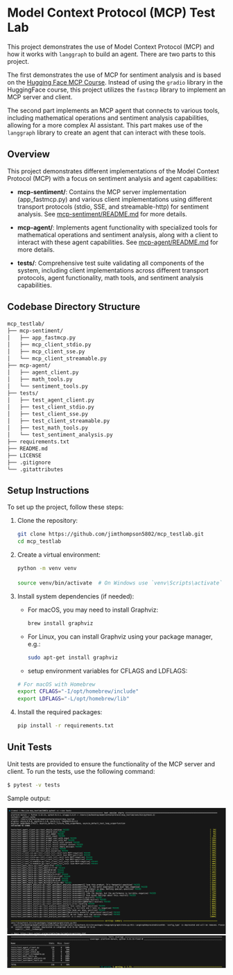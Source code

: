 # Model Context Protocol (MCP) Test Lab

This project demonstrates the use of Model Context Protocol (MCP) and how it works with `langgraph` to build an agent.  There are two parts to this project.   

The first demonstrates the use of MCP for sentiment analysis and is based on the [Hugging Face MCP Course](https://huggingface.co/learn/mcp-course/unit2/introduction). Instead of using the `gradio` library in the HuggingFace course, this project utilizes the `fastmcp` library to implement an MCP server and client.

The second part implements an MCP agent that connects to various tools, including mathematical operations and sentiment analysis capabilities, allowing for a more complex AI assistant.  This part makes use of the `langgraph` library to create an agent that can interact with these tools.


## Overview

This project demonstrates different implementations of the Model Context Protocol (MCP) with a focus on sentiment analysis and agent capabilities:

- **mcp-sentiment/**: Contains the MCP server implementation (app_fastmcp.py) and various client implementations using different transport protocols (stdio, SSE, and streamable-http) for sentiment analysis.  See [mcp-sentiment/README.md](mcp-sentiment/README.md) for more details.

- **mcp-agent/**: Implements agent functionality with specialized tools for mathematical operations and sentiment analysis, along with a client to interact with these agent capabilities.  See [mcp-agent/README.md](mcp-agent/README.md) for more details.

- **tests/**: Comprehensive test suite validating all components of the system, including client implementations across different transport protocols, agent functionality, math tools, and sentiment analysis capabilities.

## Codebase Directory Structure

```plaintext
mcp_testlab/
├── mcp-sentiment/
│   ├── app_fastmcp.py
│   ├── mcp_client_stdio.py
│   ├── mcp_client_sse.py
│   └── mcp_client_streamable.py
├── mcp-agent/
│   ├── agent_client.py
│   ├── math_tools.py
│   └── sentiment_tools.py
├── tests/
│   ├── test_agent_client.py
│   ├── test_client_stdio.py
│   ├── test_client_sse.py
│   ├── test_client_streamable.py
│   ├── test_math_tools.py
│   └── test_sentiment_analysis.py
├── requirements.txt
├── README.md
├── LICENSE
├── .gitignore
└── .gitattributes
```

## Setup Instructions

To set up the project, follow these steps:

1. Clone the repository:
   ```bash
   git clone https://github.com/jimthompson5802/mcp_testlab.git
   cd mcp_testlab
   ```

2. Create a virtual environment:
   ```bash
   python -m venv venv
   
   source venv/bin/activate  # On Windows use `venv\Scripts\activate`
   ```

3. Install system dependencies (if needed):
   - For macOS, you may need to install Graphviz:
     ```bash
     brew install graphviz
     ```

   - For Linux, you can install Graphviz using your package manager, e.g.:
     ```bash
     sudo apt-get install graphviz
     ```

    - setup environment variables for CFLAGS and LDFLAGS:
   ```bash
   # For macOS with Homebrew
   export CFLAGS="-I/opt/homebrew/include"
   export LDFLAGS="-L/opt/homebrew/lib"
   ```
  
4. Install the required packages:
   ```bash
   pip install -r requirements.txt
   ```

## Unit Tests
Unit tests are provided to ensure the functionality of the MCP server and client. To run the tests, use the following command:
```bash
$ pytest -v tests
```

Sample output:

![](./images/mcp_unit_tests1.png)
![](./images/mcp_unit_tests2.png)

